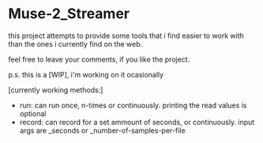 # Muse-2_Streamer

this project attempts to provide some tools that i find easier to work with than the ones i currently find on the web.

feel free to leave your comments, if you like the project.

p.s. this is a [WIP], i'm working on it ocasionally

[currently working methods:]
- run:    can run once, n-times or continuously. 
          printing the read values is optional
- record: can record for a set ammount of seconds, or continuously. 
          input args are _seconds or _number-of-samples-per-file
